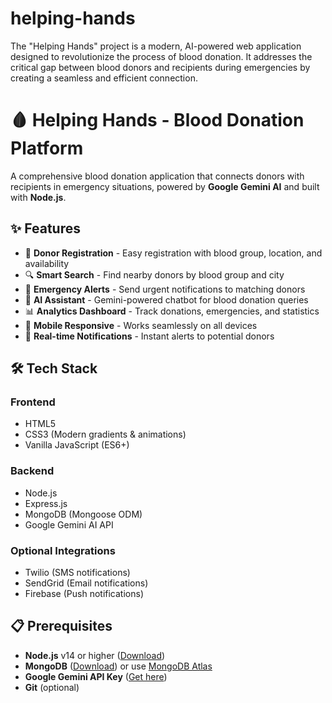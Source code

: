 # helping-hands
The "Helping Hands" project is a modern, AI-powered web application designed to revolutionize the process of blood donation. It addresses the critical gap between blood donors and recipients during emergencies by creating a seamless and efficient connection.
# 🩸 Helping Hands - Blood Donation Platform

A comprehensive blood donation application that connects donors with recipients in emergency situations, powered by **Google Gemini AI** and built with **Node.js**.

## ✨ Features

- 🔐 **Donor Registration** - Easy registration with blood group, location, and availability
- 🔍 **Smart Search** - Find nearby donors by blood group and city
- 🚨 **Emergency Alerts** - Send urgent notifications to matching donors
- 🤖 **AI Assistant** - Gemini-powered chatbot for blood donation queries
- 📊 **Analytics Dashboard** - Track donations, emergencies, and statistics
- 📱 **Mobile Responsive** - Works seamlessly on all devices
- 🔔 **Real-time Notifications** - Instant alerts to potential donors

## 🛠️ Tech Stack

### Frontend
- HTML5
- CSS3 (Modern gradients & animations)
- Vanilla JavaScript (ES6+)

### Backend
- Node.js
- Express.js
- MongoDB (Mongoose ODM)
- Google Gemini AI API

### Optional Integrations
- Twilio (SMS notifications)
- SendGrid (Email notifications)
- Firebase (Push notifications)

## 📋 Prerequisites


- **Node.js** v14 or higher ([Download](https://nodejs.org/))
- **MongoDB** ([Download](https://www.mongodb.com/try/download/community)) or use [MongoDB Atlas](https://www.mongodb.com/cloud/atlas)
- **Google Gemini API Key** ([Get here](https://makersuite.google.com/app/apikey))
- **Git** (optional)

